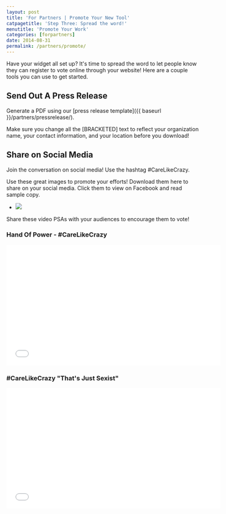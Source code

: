 ```yaml
---
layout: post
title: 'For Partners | Promote Your New Tool'
catpagetitle: 'Step Three: Spread the word!'
menutitle: 'Promote Your Work'
categories: [forpartners]
date: 2014-08-31
permalink: /partners/promote/
---
```

Have your widget all set up? It's time to spread the word to let people know they can register to vote online through your website! Here are a couple tools you can use to get started.

## Send Out A Press Release

Generate a PDF using our [press release template]({{ baseurl }}/partners/pressrelease/).

Make sure you change all the [BRACKETED] text to reflect your organization name, your contact information, and your location before you download!

## Share on Social Media

Join the conversation on social media! Use the hashtag #CareLikeCrazy.

Use these great images to promote your efforts! Download them here to share on your social media. Click them to view on Facebook and read sample copy.

<ul class="rig">
	<li>
		<a href="#"><img src="https://cloud.githubusercontent.com/assets/2704279/4619909/6915cdba-531a-11e4-8de0-f0467a7605a5.png"></a>
	</li>
</ul>

Share these video PSAs with your audiences to encourage them to vote!

### Hand Of Power - #CareLikeCrazy

<iframe width="560" height="315" src="//www.youtube.com/embed/1g30sHkc128?list=UUKWmI6HSLO95DemM4h3dDIg" frameborder="0" allowfullscreen></iframe>

### #CareLikeCrazy "That's Just Sexist"

<iframe width="560" height="315" src="//www.youtube.com/embed/IM5KGrTHs24" frameborder="0" allowfullscreen></iframe>